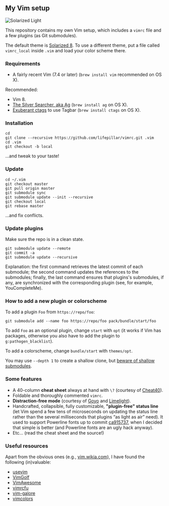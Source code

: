 ## My Vim setup

![Solarized Light](https://raw.github.com/lifepillar/Resources/master/vimrc/screenshot.png)

This repository contains my own Vim setup, which includes a `vimrc` file and
a few plugins (as Git submodules).

The default theme is [Solarized
8](https://github.com/lifepillar/vim-solarized8). To use a different theme, put
a file called `vimrc_local` inside `.vim` and load your color scheme there.


### Requirements

- A fairly recent Vim (7.4 or later) (`brew install vim` recommended on OS X).

Recommended:

- Vim 8.
- [The Silver Searcher, aka Ag](https://github.com/ggreer/the_silver_searcher)
  (`brew install ag` on OS X).
- [Exuberant ctags](http://ctags.sourceforge.net) to use Tagbar (`brew install ctags` on OS X).

### Installation

    cd
    git clone --recursive https://github.com/lifepillar/vimrc.git .vim
    cd .vim
    git checkout -b local

…and tweak to your taste!

### Update

    cd ~/.vim
    git checkout master
    git pull origin master
    git submodule sync
    git submodule update --init --recursive
    git checkout local
    git rebase master

…and fix conflicts.

### Update plugins

Make sure the repo is in a clean state.

    git submodule update --remote
    git commit -a
    git submodule update --recursive

Explanation: the first command retrieves the latest commit of each submodule;
the second command updates the references to the submodules; finally, the
last command ensures that plugins's submodules, if any, are synchronized with
the corresponding plugin (see, for example, YouCompleteMe).

### How to add a new plugin or colorscheme

To add a plugin `Foo` from `https://repo/foo`:

    git submodule add --name foo https://repo/foo pack/bundle/start/foo

To add `Foo` as an optional plugin, change `start` with `opt` (it works if Vim
has packages, otherwise you also have to add the plugin to
`g:pathogen_blacklist`).

To add a colorscheme, change `bundle/start` with `themes/opt`.

You may use `--depth 1` to create a shallow clone, but [beware of shallow
submodules](http://stackoverflow.com/questions/27188899/shallow-clone-with-submodules-in-git-how-to-use-pointed-commits-and-not-latest).

###  Some features

- A 40-column **cheat sheet** always at hand with `\?` (courtesy of
  [Cheat40](https://github.com/lifepillar/vim-cheat40)).
- Foldable and thoroughly commented `vimrc`.
- **Distraction-free mode** (courtesy of
  [Goyo](https://github.com/junegunn/goyo.vim) and
  [Limelight](https://github.com/junegunn/limelight.vim)).
- Handcrafted, collapsible, fully customizable, **"plugin-free" status line**
  (let Vim spend a few tens of microseconds on updating the status line rather
  than the several milliseconds that plugins “as light as air” need). It used to
  support Powerline fonts up to commit
  [ca915737](https://github.com/lifepillar/vimrc/commit/ca9157376be876b030e5306adf38efd7093b870a),
  when I decided that simple is better (and Powerline fonts are an ugly hack
  anyway).
- Etc... (read the cheat sheet and the source!)

### Useful resources

Apart from the obvious ones (e.g., [vim.wikia.com](http://vim.wikia.com)), I
have found the following (in)valuable:

- [usevim](http://usevim.com/)
- [VimGolf](http://vimgolf.com)
- [VimAwesome](http://vimawesome.com)
- [vimrcfu](http://vimrcfu.com)
- [vim-galore](https://github.com/mhinz/vim-galore)
- [vimcolors](http://vimcolors.com)

